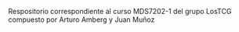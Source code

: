 Respositorio correspondiente al curso MDS7202-1 del grupo LosTCG compuesto por Arturo Amberg y Juan Muñoz
